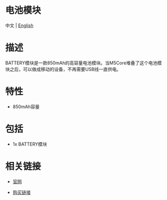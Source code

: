 # 电池模块

中文 | [English](/en/product_documents/modules/module_battery)
<!-- | [日本語](ja/product_documents/modules/module_battery) -->

# 描述

BATTERY模块是一款850mAh的高容量电池模块。当M5Core堆叠了这个电池模块之后，可以做成移动的设备，不再需要USB线一直供电。

# 特性

-  850mAh容量

# 包括

-  1x BATTERY模块

# 相关链接

-  [官网](https://m5stack.com)

- [购买链接](https://www.aliexpress.com/store/product/M5Stack-Official-In-Stock-Battery-Module-for-Arduino-ESP32-Core-Development-Kit-Capacity-850mAh-Stackable-IoT/3226069_32839688875.html?spm=2114.12010610.8148356.8.7b26c4a1uVFob3.html)
